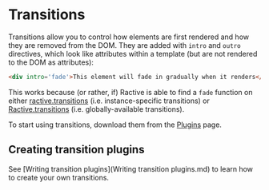 # Transitions


Transitions allow you to control how elements are first rendered and how they are removed from the DOM. They are added with `intro` and `outro` directives, which look like attributes within a template (but are not rendered to the DOM as attributes):

```html
<div intro='fade'>This element will fade in gradually when it renders</div>
```

This works because (or rather, if) Ractive is able to find a `fade` function on either [ractive.transitions](ractive-transitions-instance.md) (i.e. instance-specific transitions) or [Ractive.transitions](ractive-transitions-global.md) (i.e. globally-available transitions).

To start using transitions, download them from the [Plugins](Plugins.md) page.


## Creating transition plugins

See [Writing transition plugins](Writing transition plugins.md) to learn how to create your own transitions.
